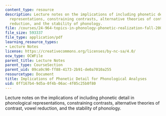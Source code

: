 ```yaml
---
content_type: resource
description: Lecture notes on the implications of including phonetic detail in phonological
  representations, constraining contrasts, alternative theories of contrast, vowel
  reduction, and the stability of phonology.
file: /courses/24-964-topics-in-phonology-phonetic-realization-fall-2006/0ff167b49d5a0f4b06ac4f05c25b0f80_MIT24_964F06_lec06_detail.pdf
file_size: 593337
file_type: application/pdf
learning_resource_types:
- Lecture Notes
license: https://creativecommons.org/licenses/by-nc-sa/4.0/
ocw_type: OCWFile
parent_title: Lecture Notes
parent_type: CourseSection
parent_uid: 09ca9c90-ff88-4173-2b91-de0a7010a255
resourcetype: Document
title: Implications of Phonetic Detail for Phonological Analyses
uid: 0ff167b4-9d5a-0f4b-06ac-4f05c25b0f80
---
```

Lecture notes on the implications of including phonetic detail in phonological representations, constraining contrasts, alternative theories of contrast, vowel reduction, and the stability of phonology.